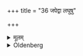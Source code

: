 +++
title = "36 जपेद्वा लघुषु"

+++

<details><summary>मूलम्</summary>

जपेद्वा लघुषु ३६
</details>

<details><summary>Oldenberg</summary>

36. Or let him murmur (those two verses) at light offences.
</details>
